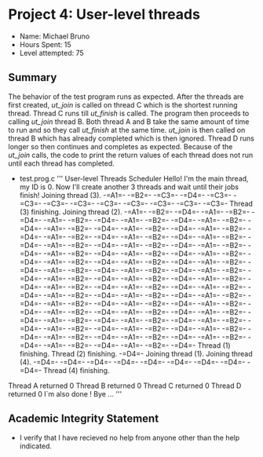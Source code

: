 # Project 4: User-level threads
* Name:	Michael Bruno
* Hours Spent: 15
* Level attempted: 75

## Summary
The behavior of the test program runs as expected. After the threads are first created, _ut_join_ is called on thread C which is the shortest running thread. Thread C runs till _ut_finish_ is called. The program then proceeds to calling _ut_join_ thread B. Both thread A and B take the same amount of time to run and so they call _ut_finish_ at the same time. _ut_join_ is then called on thread B which has already completed which is then ignored. Thread D runs longer so then continues and completes as expected. Because of the _ut_join_ calls, the code to print the return values of each thread does not run until each thread has completed.

* test.prog.c
'''
User-level Threads Scheduler
Hello! I'm the main thread, my ID is 0.
Now I'll create another 3 threads and wait until their jobs finish!
Joining thread (3).
 -=A1=-
 -=B2=-
 -=C3=-
 -=D4=-
 -=C3=-
 -=C3=-
 -=C3=-
 -=C3=-
 -=C3=-
 -=C3=-
 -=C3=-
 -=C3=-
 -=C3=-
Thread (3) finishing.
Joining thread (2).
 -=A1=-
 -=B2=-
 -=D4=-
 -=A1=-
 -=B2=-
 -=D4=-
 -=A1=-
 -=B2=-
 -=D4=-
 -=A1=-
 -=B2=-
 -=D4=-
 -=A1=-
 -=B2=-
 -=D4=-
 -=A1=-
 -=B2=-
 -=D4=-
 -=A1=-
 -=B2=-
 -=D4=-
 -=A1=-
 -=B2=-
 -=D4=-
 -=A1=-
 -=B2=-
 -=D4=-
 -=A1=-
 -=B2=-
 -=D4=-
 -=A1=-
 -=B2=-
 -=D4=-
 -=A1=-
 -=B2=-
 -=D4=-
 -=A1=-
 -=B2=-
 -=D4=-
 -=A1=-
 -=B2=-
 -=D4=-
 -=A1=-
 -=B2=-
 -=D4=-
 -=A1=-
 -=B2=-
 -=D4=-
 -=A1=-
 -=B2=-
 -=D4=-
 -=A1=-
 -=B2=-
 -=D4=-
 -=A1=-
 -=B2=-
 -=D4=-
 -=A1=-
 -=B2=-
 -=D4=-
 -=A1=-
 -=B2=-
 -=D4=-
 -=A1=-
 -=B2=-
 -=D4=-
 -=A1=-
 -=B2=-
 -=D4=-
 -=A1=-
 -=B2=-
 -=D4=-
 -=A1=-
 -=B2=-
 -=D4=-
 -=A1=-
 -=B2=-
 -=D4=-
 -=A1=-
 -=B2=-
 -=D4=-
 -=A1=-
 -=B2=-
 -=D4=-
 -=A1=-
 -=B2=-
 -=D4=-
 -=A1=-
 -=B2=-
 -=D4=-
 -=A1=-
 -=B2=-
 -=D4=-
 -=A1=-
 -=B2=-
 -=D4=-
 -=A1=-
 -=B2=-
 -=D4=-
 -=A1=-
 -=B2=-
 -=D4=-
 -=A1=-
 -=B2=-
 -=D4=-
 -=A1=-
 -=B2=-
 -=D4=-
 -=A1=-
 -=B2=-
 -=D4=-
 -=A1=-
 -=B2=-
 -=D4=-
 -=A1=-
 -=B2=-
 -=D4=-
 -=A1=-
 -=B2=-
 -=D4=-
 -=A1=-
 -=B2=-
 -=D4=-
 -=A1=-
 -=B2=-
 -=D4=-
 -=A1=-
 -=B2=-
 -=D4=-
 -=A1=-
 -=B2=-
 -=D4=-
 -=A1=-
 -=B2=-
 -=D4=-
 -=A1=-
 -=B2=-
 -=D4=-
 -=A1=-
 -=B2=-
 -=D4=-
 -=A1=-
 -=B2=-
 -=D4=-
 -=A1=-
 -=B2=-
 -=D4=-
Thread (1) finishing.
Thread (2) finishing.
 -=D4=-
Joining thread (1).
Joining thread (4).
 -=D4=-
 -=D4=-
 -=D4=-
 -=D4=-
 -=D4=-
 -=D4=-
 -=D4=-
 -=D4=-
 -=D4=-
Thread (4) finishing.


Thread A returned 0
Thread B returned 0
Thread C returned 0
Thread D returned 0
I`m also done ! Bye ...
'''

## Academic Integrity Statement
* I verify that I have recieved no help from anyone other than the help indicated.